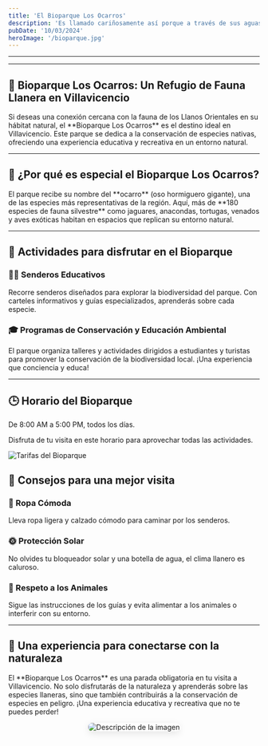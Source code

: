 ```yaml
---
title: 'El Bioparque Los Ocarros'
description: 'Es llamado cariñosamente así porque a través de sus aguas cristalinas puedes observar tonos amarillos, azules, verdes, rojos y negros. Este milagro de la naturaleza se debe a la Macarenia clavigera, una planta acuática endémica que al contacto con los rayos del sol ‘pinta’ de hermosos colores a Caño Cristales.'
pubDate: '10/03/2024'
heroImage: '/bioparque.jpg'
---
```


---

---

<!-- Sección Principal con Parallax -->
<section class="relative bg-cover bg-center h-screen overflow-hidden" style="background-image: url('https://ejemplo.com/naturaleza-llanera.jpg');">
  <div class="absolute inset-0 bg-black bg-opacity-50 flex items-center justify-center animate-fade-in">
    <div class="text-center text-white p-10 max-w-xl bg-opacity-80 bg-gray-800 rounded-lg shadow-2xl transform hover:scale-105 transition duration-500">
      <h1 class="text-4xl font-bold animate-pulse">🌿 Bioparque Los Ocarros: Un Refugio de Fauna Llanera en Villavicencio</h1>
      <p class="mt-4 text-lg">
        Si deseas una conexión cercana con la fauna de los Llanos Orientales en su hábitat natural, el **Bioparque Los Ocarros** es el destino ideal en Villavicencio. Este parque se dedica a la conservación de especies nativas, ofreciendo una experiencia educativa y recreativa en un entorno natural.
      </p>
    </div>
  </div>
</section>

---

## 🌟 **¿Por qué es especial el Bioparque Los Ocarros?**

<div class="p-6 bg-white shadow-lg rounded-lg mt-8 transition-transform transform hover:scale-105 hover:shadow-2xl duration-300">
  <p class="text-gray-600 text-lg">
    El parque recibe su nombre del **ocarro** (oso hormiguero gigante), una de las especies más representativas de la región. Aquí, más de **180 especies de fauna silvestre** como jaguares, anacondas, tortugas, venados y aves exóticas habitan en espacios que replican su entorno natural.
  </p>
</div>

---

## 🌳 **Actividades para disfrutar en el Bioparque**

<div class="grid grid-cols-1 md:grid-cols-2 gap-8 mt-8">
  
  <!-- Tarjeta 1: Senderos Educativos -->
  <div class="bg-white shadow-xl rounded-lg p-6 text-center transition-transform transform hover:scale-110 duration-500 hover:shadow-2xl hover:bg-green-100">
    <h3 class="text-2xl font-bold text-green-700 mb-4">🚶‍♂️ Senderos Educativos</h3>
    <p class="text-gray-600">
      Recorre senderos diseñados para explorar la biodiversidad del parque. Con carteles informativos y guías especializados, aprenderás sobre cada especie.
    </p>
  </div>

  <!-- Tarjeta 2: Programas de Conservación -->
  <div class="bg-white shadow-xl rounded-lg p-6 text-center transition-transform transform hover:scale-110 duration-500 hover:shadow-2xl hover:bg-green-100">
    <h3 class="text-2xl font-bold text-green-700 mb-4">🎓 Programas de Conservación y Educación Ambiental</h3>
    <p class="text-gray-600">
      El parque organiza talleres y actividades dirigidos a estudiantes y turistas para promover la conservación de la biodiversidad local. ¡Una experiencia que conciencia y educa!
    </p>
  </div>

</div>

---

<div class="relative bg-white p-8 shadow-lg rounded-lg max-w-lg mx-auto mt-8 transition-transform transform hover:scale-105 hover:shadow-2xl duration-500">
  <h2 class="text-4xl font-bold text-green-700 mb-4 flex items-center justify-center">
    🕒 Horario del Bioparque
  </h2>

  <div class="text-center">
    <p class="text-lg text-gray-600">De <span class="font-bold text-green-700">8:00 AM</span> a <span class="font-bold text-green-700">5:00 PM</span>, todos los días.</p>
    <p class="mt-4 text-gray-500">Disfruta de tu visita en este horario para aprovechar todas las actividades.</p>
  </div>

  <!-- Imagen de tarifa centrada con animación -->
  <div class="flex justify-center mt-6">
    <img src="/tarifa.jpg" alt="Tarifas del Bioparque" class="rounded-lg shadow-lg max-w-full hover:scale-110 transition-transform duration-500" />
  </div>

  



## 📌 **Consejos para una mejor visita**

<div class="grid grid-cols-1 md:grid-cols-3 gap-8 mt-8">
  
  <!-- Consejo 1: Ropa Cómoda -->
  <div class="bg-gray-50 shadow-md rounded-lg p-4 text-center hover:bg-green-100 transition-transform transform hover:scale-105 duration-300">
    <h3 class="text-xl font-bold text-green-700">👟 Ropa Cómoda</h3>
    <p class="text-gray-600 mt-2">
      Lleva ropa ligera y calzado cómodo para caminar por los senderos.
    </p>
  </div>

  <!-- Consejo 2: Protección Solar -->
  <div class="bg-gray-50 shadow-md rounded-lg p-4 text-center hover:bg-green-100 transition-transform transform hover:scale-105 duration-300">
    <h3 class="text-xl font-bold text-green-700">🌞 Protección Solar</h3>
    <p class="text-gray-600 mt-2">
      No olvides tu bloqueador solar y una botella de agua, el clima llanero es caluroso.
    </p>
  </div>

  <!-- Consejo 3: Respeto a los Animales -->
  <div class="bg-gray-50 shadow-md rounded-lg p-4 text-center hover:bg-green-100 transition-transform transform hover:scale-105 duration-300">
    <h3 class="text-xl font-bold text-green-700">🐾 Respeto a los Animales</h3>
    <p class="text-gray-600 mt-2">
      Sigue las instrucciones de los guías y evita alimentar a los animales o interferir con su entorno.
    </p>
  </div>

</div>

---

## 🌱 **Una experiencia para conectarse con la naturaleza**

<div class="bg-white shadow-lg rounded-lg p-6 text-center mt-8 hover:bg-green-50 transition-transform transform hover:scale-105 duration-500">
  <p class="text-gray-700 text-lg">
    El **Bioparque Los Ocarros** es una parada obligatoria en tu visita a Villavicencio. No solo disfrutarás de la naturaleza y aprenderás sobre las especies llaneras, sino que también contribuirás a la conservación de especies en peligro. ¡Una experiencia educativa y recreativa que no te puedes perder!
  

  </p>

</div>

<div style="text-align: center;">
  <img src="/bio.jpg" alt="Descripción de la imagen" style="border-radius: 8px; box-shadow: 0px 4px 15px rgba(0, 0, 0, 0.1); max-width: 80%; height: auto;" />
</div>
